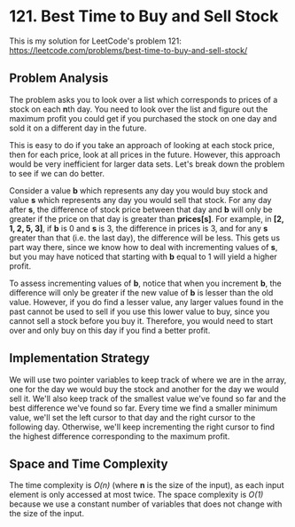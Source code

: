# 121. Best Time to Buy and Sell Stock
This is my solution for LeetCode's problem 121: https://leetcode.com/problems/best-time-to-buy-and-sell-stock/

## Problem Analysis
The problem asks you to look over a list which corresponds to prices of a stock on each **n**th day. You need to look over the list and figure out the maximum profit you could get if you purchased the stock on one day and sold it on a different day in the future.

This is easy to do if you take an approach of looking at each stock price, then for each price, look at all prices in the future. However, this approach would be very inefficient for larger data sets. Let's break down the problem to see if we can do better.

Consider a value **b** which represents any day you would buy stock and value **s** which represents any day you would sell that stock. For any day after **s**, the difference of stock price between that day and **b** will only be greater if the price on that day is greater than **prices[s]**. For example, in **[2, 1, 2, 5, 3]**, if **b** is 0 and **s** is 3, the difference in prices is 3, and for any **s** greater than that (i.e. the last day), the difference will be less. This gets us part way there, since we know how to deal with incrementing values of **s**, but you may have noticed that starting with **b** equal to 1 will yield a higher profit.

To assess incrementing values of **b**, notice that when you increment **b**, the difference will only be greater if the new value of **b** is lesser than the old value. However, if you do find a lesser value, any larger values found in the past cannot be used to sell if you use this lower value to buy, since you cannot sell a stock before you buy it. Therefore, you would need to start over and only buy on this day if you find a better profit.

## Implementation Strategy
We will use two pointer variables to keep track of where we are in the array, one for the day we would buy the stock and another for the day we would sell it. We'll also keep track of the smallest value we've found so far and the best difference we've found so far. Every time we find a smaller minimum value, we'll set the left cursor to that day and the right cursor to the following day. Otherwise, we'll keep incrementing the right cursor to find the highest difference corresponding to the maximum profit.

## Space and Time Complexity
The time complexity is *O(n)* (where **n** is the size of the input), as each input element is only accessed at most twice. The space complexity is *O(1)* because we use a constant number of variables that does not change with the size of the input.